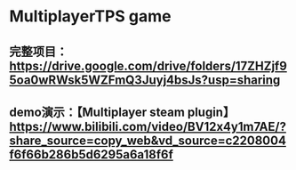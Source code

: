 # MultiplayerTPS game
## 完整项目： https://drive.google.com/drive/folders/17ZHZjf95oa0wRWsk5WZFmQ3Juyj4bsJs?usp=sharing
## demo演示：【Multiplayer steam plugin】 https://www.bilibili.com/video/BV12x4y1m7AE/?share_source=copy_web&vd_source=c2208004f6f66b286b5d6295a6a18f6f
